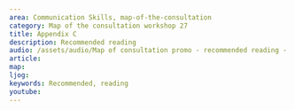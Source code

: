```yaml
---
area: Communication Skills, map-of-the-consultation
category: Map of the consultation workshop 27
title: Appendix C
description: Recommended reading 
audio: /assets/audio/Map of consultation promo - recommended reading - MQ.mp3
article: 
map:
ljog:  
keywords: Recommended, reading 
youtube: 
--- 
```

